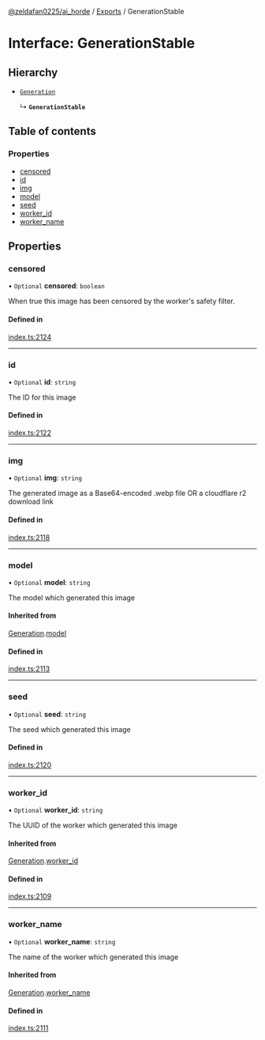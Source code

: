 [@zeldafan0225/ai_horde](../README.md) / [Exports](../modules.md) / GenerationStable

# Interface: GenerationStable

## Hierarchy

- [`Generation`](Generation.md)

  ↳ **`GenerationStable`**

## Table of contents

### Properties

- [censored](GenerationStable.md#censored)
- [id](GenerationStable.md#id)
- [img](GenerationStable.md#img)
- [model](GenerationStable.md#model)
- [seed](GenerationStable.md#seed)
- [worker\_id](GenerationStable.md#worker_id)
- [worker\_name](GenerationStable.md#worker_name)

## Properties

### censored

• `Optional` **censored**: `boolean`

When true this image has been censored by the worker's safety filter.

#### Defined in

[index.ts:2124](https://github.com/ZeldaFan0225/ai_horde/blob/79ac96e/index.ts#L2124)

___

### id

• `Optional` **id**: `string`

The ID for this image

#### Defined in

[index.ts:2122](https://github.com/ZeldaFan0225/ai_horde/blob/79ac96e/index.ts#L2122)

___

### img

• `Optional` **img**: `string`

The generated image as a Base64-encoded .webp file OR a cloudflare r2 download link

#### Defined in

[index.ts:2118](https://github.com/ZeldaFan0225/ai_horde/blob/79ac96e/index.ts#L2118)

___

### model

• `Optional` **model**: `string`

The model which generated this image

#### Inherited from

[Generation](Generation.md).[model](Generation.md#model)

#### Defined in

[index.ts:2113](https://github.com/ZeldaFan0225/ai_horde/blob/79ac96e/index.ts#L2113)

___

### seed

• `Optional` **seed**: `string`

The seed which generated this image

#### Defined in

[index.ts:2120](https://github.com/ZeldaFan0225/ai_horde/blob/79ac96e/index.ts#L2120)

___

### worker\_id

• `Optional` **worker\_id**: `string`

The UUID of the worker which generated this image

#### Inherited from

[Generation](Generation.md).[worker_id](Generation.md#worker_id)

#### Defined in

[index.ts:2109](https://github.com/ZeldaFan0225/ai_horde/blob/79ac96e/index.ts#L2109)

___

### worker\_name

• `Optional` **worker\_name**: `string`

The name of the worker which generated this image

#### Inherited from

[Generation](Generation.md).[worker_name](Generation.md#worker_name)

#### Defined in

[index.ts:2111](https://github.com/ZeldaFan0225/ai_horde/blob/79ac96e/index.ts#L2111)

